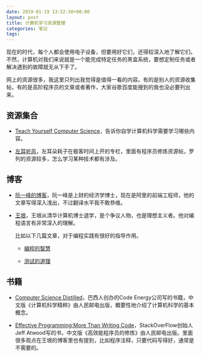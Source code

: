 ```yaml
---
date: 2019-01-19 13:52:50+08:00
layout: post
title: 计算机学习资源整理
categories: 笔记
tags: 
---
```


现在的时代，每个人都会使用电子设备，但要用好它们，还得较深入地了解它们。不然，计算机对我们来说就是一个能完成特定任务的黑盒系统，要想定制任务或者解决遇到的故障就无从下手了。

网上的资源很多，我这里只列出我觉得是值得一看的内容。有的是别人的资源收集帖，有的是高阶程序员的文章或者著作，大家谷歌百度能搜到的我也没必要列出来。

## 资源集合

* [Teach Yourself Computer Science](https://teachyourselfcs.com/)，告诉你自学计算机科学需要学习哪些内容。

* [左耳听风](https://time.geekbang.org/column/intro/48)，左耳朵耗子在极客时间上开的专栏，里面有程序员修炼资源帖，罗列的资源较多，怎么学习某种技术都有涉及。

## 博客

* [阮一峰的博客](http://www.ruanyifeng.com/about.html)，阮一峰是上财的经济学博士，现在是阿里的前端工程师，他的文章写得深入浅出，不过翻译水平我不敢恭维。

* [王垠](https://www.yinwang.org/)，王垠从清华计算机博士退学，是个争议人物，也是理想主义者。他对编程语言有非常深入的理解。

    比如以下几篇文章，对于编程实践有很好的指导作用。
    
    * [编程的智慧](https://www.yinwang.org/blog-cn/2015/11/21/programming-philosophy)
    
    * [测试的道理](https://www.yinwang.org/blog-cn/2016/09/14/tests)
    
## 书籍

* [Computer Science Distilled](https://code.energy/computer-science-distilled/)，巴西人创办的Code Energy公司写的书籍，中文版《计算机科学精粹》由人民邮电出版，概要性地介绍了计算机科学的基本概念。

* [Effective Programming:More Than Writing Code](https://book.douban.com/subject/24868904/)，StackOverFlow创始人Jeff Atwood写的书，中文版《高效能程序员的修炼》由人民邮电出版。里面很多观点在王垠的博客里也有提到，比如程序注释，只要代码写得好，通常是不需要的。










